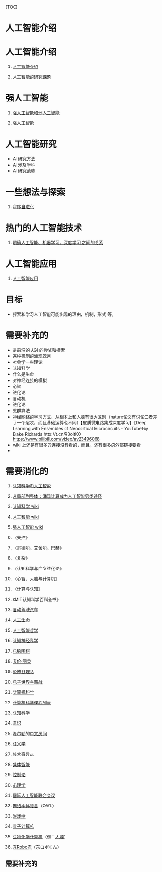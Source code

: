 

[TOC]

# 人工智能介绍



# 人工智能介绍

1. [人工智能介绍](http://106.15.37.116/2018/05/25/%e4%ba%ba%e5%b7%a5%e6%99%ba%e8%83%bd%e4%bb%8b%e7%bb%8d/)

2. [人工智能的研究课题](http://106.15.37.116/2018/05/26/ai-%e4%ba%ba%e5%b7%a5%e6%99%ba%e8%83%bd%e7%9a%84%e7%a0%94%e7%a9%b6%e8%af%be%e9%a2%98/)

# 强人工智能

1. [强人工智能和弱人工智能](http://106.15.37.116/2018/05/26/ai-%e5%bc%ba%e4%ba%ba%e5%b7%a5%e6%99%ba%e8%83%bd%e5%92%8c%e5%bc%b1%e4%ba%ba%e5%b7%a5%e6%99%ba%e8%83%bd/)

2. [强人工智能](http://106.15.37.116/2018/04/29/artificial-general-intelligence/)



# 人工智能研究

- AI 研究方法
- AI 涉及学科
- AI 研究范畴





# 一些想法与探索

1. [程序自进化](http://106.15.37.116/2018/05/26/ai-%e7%a8%8b%e5%ba%8f%e8%87%aa%e8%bf%9b%e5%8c%96/)





# 热门的人工智能技术

1. [明确人工智能、机器学习、深度学习 之间的关系](http://106.15.37.116/2018/04/28/ai-ml-dl/)





# 人工智能应用

1. [人工智能应用](http://106.15.37.116/2018/05/26/ai-%E4%BA%BA%E5%B7%A5%E6%99%BA%E8%83%BD%E5%BA%94%E7%94%A8/)









# 目标

- 探索和学习人工智能可能出现的理由，机制，形式 等。





# 需要补充的

- 最前沿的 AGI 的尝试和探索
- 某种机制的涌现效用
- 社会学一些理论
- 认知科学
- 什么是生命
- 对神经连接的模拟
- 心智
- 进化论
- 自动机
- 进化论
- 蚁群算法
- 神经网络的学习方式，从根本上和人脑有很大区别（nature论文有讨论二者差了一个层次，而且基础运算也不同）【皮质微电路集成深度学习】《Deep Learning with Ensembles of Neocortical Microcircuits - YouTube》by Blake Richards http://t.cn/R3oitK0      https://www.bilibili.com/video/av23496068
- wiki 上还是有很多的连接没有看的，而且，还有很多的外部链接要看
-



# 需要消化的

1. [认知科学和人工智能](https://www.douban.com/doulist/1754876/)

2. [从局部到整体：涌现计算成为人工智能另类途径](http://tech.sina.com.cn/d/i/2016-01-26/doc-ifxnuwfc9538620.shtml)

3. [认知科学 wiki](https://zh.wikipedia.org/wiki/%E8%AE%A4%E7%9F%A5%E7%A7%91%E5%AD%A6)

4. [人工智能 wiki](https://zh.wikipedia.org/wiki/%E4%BA%BA%E5%B7%A5%E6%99%BA%E8%83%BD)

5. [强人工智能 wiki](https://zh.wikipedia.org/wiki/%E5%BC%B7%E4%BA%BA%E5%B7%A5%E6%99%BA%E6%85%A7)

6. 《失控》

7. 《哥德尔、艾舍尔、巴赫》

8. 《复杂》

9. 《认知科学与广义进化论》

10. 《心智、大脑与计算机》

11. 《计算与认知》

12. 《MIT认知科学百科全书》

13. [自动驾驶汽车](https://zh.wikipedia.org/wiki/%E8%87%AA%E5%8B%95%E9%A7%95%E9%A7%9B%E6%B1%BD%E8%BB%8A)

14. [人工生命](https://zh.wikipedia.org/wiki/%E4%BA%BA%E5%B7%A5%E7%94%9F%E5%91%BD)

15. [人工智能哲学](https://zh.wikipedia.org/wiki/%E4%BA%BA%E5%B7%A5%E6%99%BA%E8%83%BD%E5%93%B2%E5%AD%B8)

16. [认知神经科学](https://zh.wikipedia.org/wiki/%E8%AA%8D%E7%9F%A5%E7%A5%9E%E7%B6%93%E7%A7%91%E5%AD%B8)

17. [电脑围棋](https://zh.wikipedia.org/wiki/%E7%94%B5%E8%84%91%E5%9B%B4%E6%A3%8B)

18. [艾伦·图灵](https://zh.wikipedia.org/wiki/%E8%89%BE%E5%80%AB%C2%B7%E5%9C%96%E9%9D%88)

19. [恐怖谷理论](https://zh.wikipedia.org/wiki/%E6%81%90%E6%80%96%E8%B0%B7%E7%90%86%E8%AE%BA)

20. [电子世界争霸战](https://zh.wikipedia.org/wiki/%E9%9B%BB%E5%AD%90%E4%B8%96%E7%95%8C%E7%88%AD%E9%9C%B8%E6%88%B0)

21. [计算机科学](https://zh.wikipedia.org/wiki/%E8%A8%88%E7%AE%97%E6%A9%9F%E7%A7%91%E5%AD%B8)

22. [计算机科学课程列表](https://zh.wikipedia.org/w/index.php?title=%E8%A8%88%E7%AE%97%E6%A9%9F%E7%A7%91%E5%AD%B8%E8%AA%B2%E7%A8%8B%E5%88%97%E8%A1%A8&action=edit&redlink=1)

23. [认知科学](https://zh.wikipedia.org/wiki/%E8%AA%8D%E7%9F%A5%E7%A7%91%E5%AD%B8)

24. [意识](https://zh.wikipedia.org/wiki/%E6%84%8F%E8%AD%98)

25. [希尔勒](https://zh.wikipedia.org/wiki/%E7%BA%A6%E7%BF%B0%C2%B7%E5%B8%8C%E5%B0%94%E5%8B%92)的[中文房间](https://zh.wikipedia.org/wiki/%E4%B8%AD%E6%96%87%E6%88%BF%E9%96%93)

26. [语义学](https://zh.wikipedia.org/wiki/%E8%AA%9E%E7%BE%A9%E5%AD%B8)

27. [技术奇异点](https://zh.wikipedia.org/wiki/%E6%8A%80%E6%9C%AF%E5%A5%87%E5%BC%82%E7%82%B9)

28. [集体智能](https://zh.wikipedia.org/wiki/%E9%9B%86%E4%BD%93%E6%99%BA%E6%85%A7)

29. [控制论](https://zh.wikipedia.org/wiki/%E6%8E%A7%E5%88%B6%E8%AE%BA)

30. [心理学](https://zh.wikipedia.org/wiki/%E5%BF%83%E7%90%86%E5%AD%B8)

31. [国际人工智能联合会议](https://zh.wikipedia.org/wiki/%E5%9B%BD%E9%99%85%E4%BA%BA%E5%B7%A5%E6%99%BA%E8%83%BD%E8%81%94%E5%90%88%E4%BC%9A%E8%AE%AE)

32. [网络本体语言](https://zh.wikipedia.org/wiki/%E7%BD%91%E7%BB%9C%E6%9C%AC%E4%BD%93%E8%AF%AD%E8%A8%80)（OWL）

33. [游戏树](https://zh.wikipedia.org/wiki/%E9%81%8A%E6%88%B2%E6%A8%B9)

34. [量子计算机](https://zh.wikipedia.org/wiki/%E9%87%8F%E5%AD%90%E8%AE%A1%E7%AE%97%E6%9C%BA)

35. [生物化学计算机](https://zh.wikipedia.org/w/index.php?title=%E7%94%9F%E7%89%A9%E5%8C%96%E5%AD%A6%E8%AE%A1%E7%AE%97%E6%9C%BA&action=edit&redlink=1)（例：[人脑](https://zh.wikipedia.org/wiki/%E4%BA%BA%E8%85%A6)）

36. [东Robo君](https://zh.wikipedia.org/w/index.php?title=%E6%9D%B1Robo%E5%90%9B&action=edit&redlink=1)（东ロボくん）






## 需要补充的
